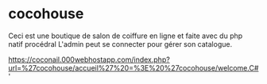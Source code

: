 # cocohouse

Ceci est une boutique de salon de coiffure en ligne et faite avec du php natif procédral
L'admin peut se connecter pour gérer son catalogue.

https://coconail.000webhostapp.com/index.php?url=%27cocohouse/accueil%27%20=%3E%20%27cocohouse/welcome.C#'

